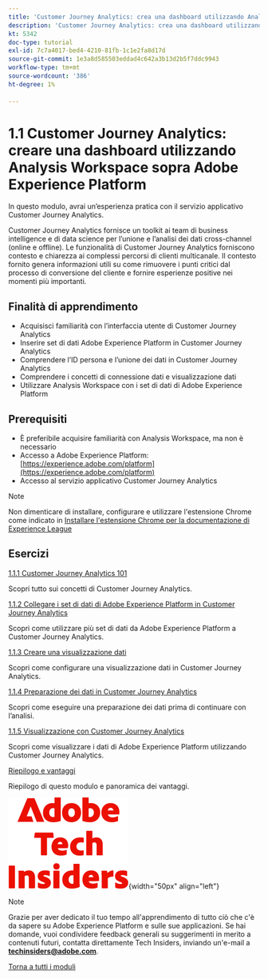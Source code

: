 ```yaml
---
title: 'Customer Journey Analytics: crea una dashboard utilizzando Analysis Workspace su Adobe Experience Platform'
description: 'Customer Journey Analytics: crea una dashboard utilizzando Analysis Workspace su Adobe Experience Platform'
kt: 5342
doc-type: tutorial
exl-id: 7c7a4017-bed4-4210-81fb-1c1e2fa8d17d
source-git-commit: 1e3a8d585503eddad4c642a3b13d2b5f7ddc9943
workflow-type: tm+mt
source-wordcount: '386'
ht-degree: 1%

---
```


# 1.1 Customer Journey Analytics: creare una dashboard utilizzando Analysis Workspace sopra Adobe Experience Platform

In questo modulo, avrai un’esperienza pratica con il servizio applicativo Customer Journey Analytics.

Customer Journey Analytics fornisce un toolkit ai team di business intelligence e di data science per l’unione e l’analisi dei dati cross-channel (online e offline). Le funzionalità di Customer Journey Analytics forniscono contesto e chiarezza ai complessi percorsi di clienti multicanale. Il contesto fornito genera informazioni utili su come rimuovere i punti critici dal processo di conversione del cliente e fornire esperienze positive nei momenti più importanti.

## Finalità di apprendimento

- Acquisisci familiarità con l’interfaccia utente di Customer Journey Analytics
- Inserire set di dati Adobe Experience Platform in Customer Journey Analytics
- Comprendere l’ID persona e l’unione dei dati in Customer Journey Analytics
- Comprendere i concetti di connessione dati e visualizzazione dati
- Utilizzare Analysis Workspace con i set di dati di Adobe Experience Platform

## Prerequisiti

- È preferibile acquisire familiarità con Analysis Workspace, ma non è necessario
- Accesso a Adobe Experience Platform: [https://experience.adobe.com/platform](https://experience.adobe.com/platform)
- Accesso al servizio applicativo Customer Journey Analytics

>[!NOTE]
>
>Non dimenticare di installare, configurare e utilizzare l&#39;estensione Chrome come indicato in [Installare l&#39;estensione Chrome per la documentazione di Experience League](../../../getting-started/gettingstarted/ex1.md)

## Esercizi

[1.1.1 Customer Journey Analytics 101](./ex1.md)

Scopri tutto sui concetti di Customer Journey Analytics.

[1.1.2 Collegare i set di dati di Adobe Experience Platform in Customer Journey Analytics](./ex2.md)

Scopri come utilizzare più set di dati da Adobe Experience Platform a Customer Journey Analytics.

[1.1.3 Creare una visualizzazione dati](./ex3.md)

Scopri come configurare una visualizzazione dati in Customer Journey Analytics.

[1.1.4 Preparazione dei dati in Customer Journey Analytics](./ex4.md)

Scopri come eseguire una preparazione dei dati prima di continuare con l’analisi.

[1.1.5 Visualizzazione con Customer Journey Analytics](./ex5.md)

Scopri come visualizzare i dati di Adobe Experience Platform utilizzando Customer Journey Analytics.

[Riepilogo e vantaggi](./summary.md)

Riepilogo di questo modulo e panoramica dei vantaggi.

![Informazioni tecniche](./../../../../assets/images/techinsiders.png){width="50px" align="left"}

>[!NOTE]
>
>Grazie per aver dedicato il tuo tempo all&#39;apprendimento di tutto ciò che c&#39;è da sapere su Adobe Experience Platform e sulle sue applicazioni. Se hai domande, vuoi condividere feedback generali su suggerimenti in merito a contenuti futuri, contatta direttamente Tech Insiders, inviando un&#39;e-mail a **techinsiders@adobe.com**.

[Torna a tutti i moduli](./../../../../overview.md)
